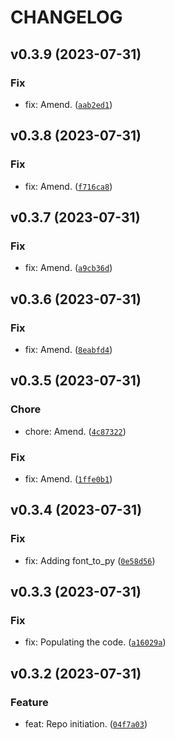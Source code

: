 # CHANGELOG



## v0.3.9 (2023-07-31)

### Fix

* fix: Amend. ([`aab2ed1`](https://github.com/lukasz-lobocki/lobo_ili9341/commit/aab2ed1ba1e2b42b5deaebbcb5955b3ccd587e0f))


## v0.3.8 (2023-07-31)

### Fix

* fix: Amend. ([`f716ca8`](https://github.com/lukasz-lobocki/lobo_ili9341/commit/f716ca884c67ab021851125eb81d72f31e5dce3d))


## v0.3.7 (2023-07-31)

### Fix

* fix: Amend. ([`a9cb36d`](https://github.com/lukasz-lobocki/lobo_ili9341/commit/a9cb36d712072b0a252e5ffbacde0f951b934cbf))


## v0.3.6 (2023-07-31)

### Fix

* fix: Amend. ([`8eabfd4`](https://github.com/lukasz-lobocki/lobo_ili9341/commit/8eabfd43a5123027f6011800f3dbd1d674e1dba3))


## v0.3.5 (2023-07-31)

### Chore

* chore: Amend. ([`4c87322`](https://github.com/lukasz-lobocki/lobo_ili9341/commit/4c873226f06dfdee9f2d2b8b8397f9a241913bc8))

### Fix

* fix: Amend. ([`1ffe0b1`](https://github.com/lukasz-lobocki/lobo_ili9341/commit/1ffe0b124fe068d257e252b04876fcbf3a838564))


## v0.3.4 (2023-07-31)

### Fix

* fix: Adding font_to_py ([`0e58d56`](https://github.com/lukasz-lobocki/lobo_ili9341/commit/0e58d5608d70fb2932da647e7d613d6e205e68d6))


## v0.3.3 (2023-07-31)

### Fix

* fix: Populating the code. ([`a16029a`](https://github.com/lukasz-lobocki/lobo_ili9341/commit/a16029ac33026a2f2eea9986ecf7932ab043b85e))


## v0.3.2 (2023-07-31)

### Feature

* feat: Repo initiation. ([`04f7a03`](https://github.com/lukasz-lobocki/lobo_ili9341/commit/04f7a038cae2c2f9833a8732ccbf3018be474041))
